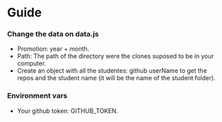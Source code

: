 # Guide
### Change the data on data.js
- Promotion: year + month.
- Path: The path of the directory were the clones suposed to be in your computer.
- Create an object with all the studentes: github userName to get the repos and the student name (it will be the name of the student folder).

### Environment vars
- Your github token: GITHUB_TOKEN.